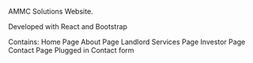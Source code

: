 AMMC Solutions Website.

Developed with React and Bootstrap

Contains:
Home Page
About Page
Landlord Services Page
Investor Page
Contact Page
Plugged in Contact form
